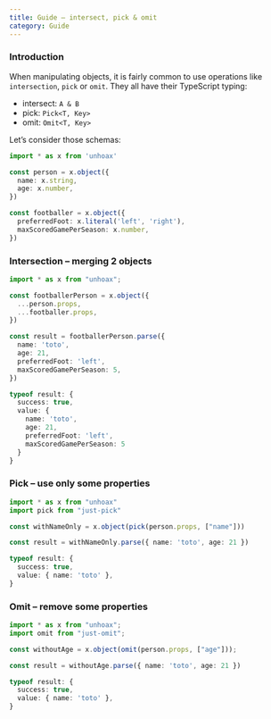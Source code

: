 ```yaml
---
title: Guide – intersect, pick & omit
category: Guide
---
```


### Introduction

When manipulating objects, it is fairly common to use operations like `intersection`, `pick` or `omit`.
They all have their TypeScript typing:

- intersect: `A & B`
- pick: `Pick<T, Key>`
- omit: `Omit<T, Key>`

Let’s consider those schemas:

```ts
import * as x from 'unhoax'

const person = x.object({
  name: x.string,
  age: x.number,
})

const footballer = x.object({
  preferredFoot: x.literal('left', 'right'),
  maxScoredGamePerSeason: x.number,
})
```

### Intersection – merging 2 objects

```ts
import * as x from "unhoax";

const footballerPerson = x.object({
  ...person.props,
  ...footballer.props,
})

const result = footballerPerson.parse({
  name: 'toto',
  age: 21,
  preferredFoot: 'left',
  maxScoredGamePerSeason: 5,
})

typeof result: {
  success: true,
  value: {
    name: 'toto',
    age: 21,
    preferredFoot: 'left',
    maxScoredGamePerSeason: 5
  }
}
```

### Pick – use only some properties

```ts
import * as x from "unhoax"
import pick from "just-pick"

const withNameOnly = x.object(pick(person.props, ["name"]))

const result = withNameOnly.parse({ name: 'toto', age: 21 })

typeof result: {
  success: true,
  value: { name: 'toto' },
}
```

### Omit – remove some properties

```ts
import * as x from "unhoax";
import omit from "just-omit";

const withoutAge = x.object(omit(person.props, ["age"]));

const result = withoutAge.parse({ name: 'toto', age: 21 })

typeof result: {
  success: true,
  value: { name: 'toto' },
}
```

<!-- ```ts
const partial1 = x.partial(person);
partial1.parse({}); // { result: true, value: {} }
const partial2 = x.partial(person, ["age"]);
partial2.parse({ name: "Jack" }); // { result: true, value: { name: "Jack" } }
``` -->

